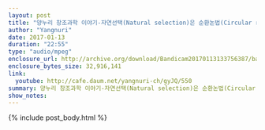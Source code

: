 ```yaml
---
layout: post
title: "양누리 창조과학 이야기-자연선택(Natural selection)은 순환논법(Circular reasoning)에 근거를 두고 있어 신뢰할 수 없다"
author: "Yangnuri"
date: 2017-01-13
duration: "22:55"
type: "audio/mpeg"
enclosure_url: http://archive.org/download/Bandicam20170113133756387/bandicam%202017-01-13%2013-37-56-387.mp3
enclosure_bytes_size: 32,916,141  
link:
  youtube: http://cafe.daum.net/yangnuri-ch/gyJQ/550
summary: 양누리 창조과학 이야기-자연선택(Natural selection)은 순환논법(Circular reasoning)에 근거를 두고 있어 신뢰할 수 없다
show_notes:
---
```


{% include post_body.html %}
